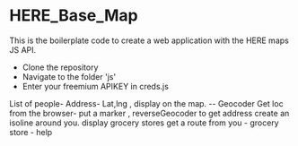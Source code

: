 # HERE_Base_Map
This is the boilerplate code to create a web application with the HERE maps JS API.  
- Clone the repository
- Navigate to the folder  'js'
- Enter your freemium APIKEY in creds.js


List of people- 
Address- Lat,lng , display on the map. -- Geocoder
Get loc from the browser- put a marker , reverseGeocoder to get address
create an isoline around you. 
display grocery stores
get a route from you - grocery store - help